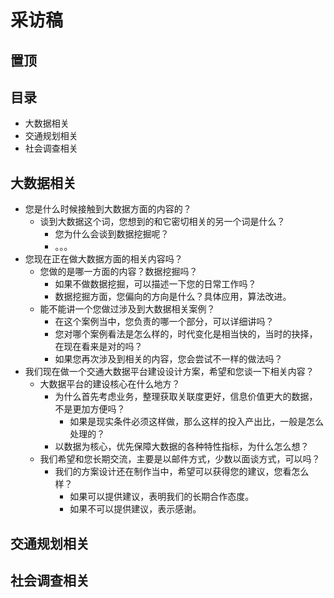 # 采访稿
## 置顶
## 目录
- 大数据相关
- 交通规划相关
- 社会调查相关

## 大数据相关
- 您是什么时候接触到大数据方面的内容的？
	- 谈到大数据这个词，您想到的和它密切相关的另一个词是什么？
		- 您为什么会谈到数据挖掘呢？
		- 。。。
- 您现在正在做大数据方面的相关内容吗？
	- 您做的是哪一方面的内容？数据挖掘吗？
		- 如果不做数据挖掘，可以描述一下您的日常工作吗？
		- 数据挖掘方面，您偏向的方向是什么？具体应用，算法改进。
	- 能不能讲一个您做过涉及到大数据相关案例？
		- 在这个案例当中，您负责的哪一个部分，可以详细讲吗？
		- 您对哪个案例看法是怎么样的，时代变化是相当快的，当时的抉择，在现在看来是对的吗？
		- 如果您再次涉及到相关的内容，您会尝试不一样的做法吗？
- 我们现在做一个交通大数据平台建设设计方案，希望和您谈一下相关内容？
	- 大数据平台的建设核心在什么地方？
		- 为什么首先考虑业务，整理获取关联度更好，信息价值更大的数据，不是更加方便吗？
			- 如果是现实条件必须这样做，那么这样的投入产出比，一般是怎么处理的？
		- 以数据为核心，优先保障大数据的各种特性指标，为什么怎么想？
	- 我们希望和您长期交流，主要是以邮件方式，少数以面谈方式，可以吗？
		- 我们的方案设计还在制作当中，希望可以获得您的建议，您看怎么样？
			- 如果可以提供建议，表明我们的长期合作态度。
			- 如果不可以提供建议，表示感谢。

## 交通规划相关


## 社会调查相关